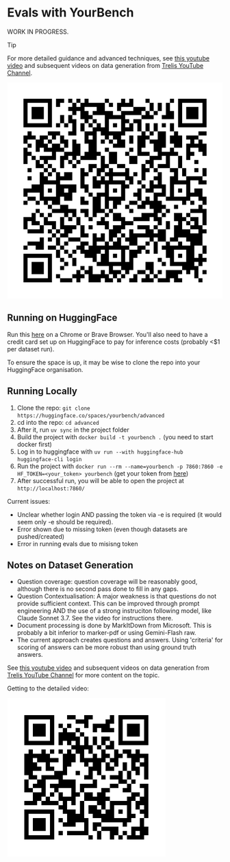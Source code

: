 # Evals with YourBench

WORK IN PROGRESS.

>[!TIP]
>For more detailed guidance and advanced techniques, see [this youtube video](https://youtu.be/cO_MA1JjCZ0) and subsequent videos on data generation from [Trelis YouTube Channel](https://youtube.com/@TrelisResearch).

![Setup Instructions](image.png)

## Running on HuggingFace
Run this [here](https://huggingface.co/spaces/yourbench/advanced) on a Chrome or Brave Browser. You'll also need to have a credit card set up on HuggingFace to pay for inference costs (probably <$1 per dataset run).

To ensure the space is up, it may be wise to clone the repo into your HuggingFace organisation.

## Running Locally

1. Clone the repo: `git clone https://huggingface.co/spaces/yourbench/advanced`
2. cd into the repo: `cd advanced`
3. After it, run `uv sync` in the project folder 
4. Build the project with `docker build -t yourbench .` (you need to start docker first)
5. Log in to huggingface with `uv run --with huggingface-hub huggingface-cli login`
6. Run the project with `docker run --rm --name=yourbench -p 7860:7860 -e HF_TOKEN=<your_token> yourbench` (get your token from [here](https://huggingface.co/settings/tokens))
7. After successful run, you will be able to open the project at `http://localhost:7860/`

Current issues:
- Unclear whether login AND passing the token via -e is required (it would seem only -e should be required).
- Error shown due to missing token (even though datasets are pushed/created)
- Error in running evals due to misisng token

## Notes on Dataset Generation
- Question coverage: question coverage will be reasonably good, although there is no second pass done to fill in any gaps.
- Question Contextualisation: A major weakness is that questions do not provide sufficient context. This can be improved through prompt engineering AND the use of a strong instruciton following model, like Claude Sonnet 3.7. See the video for instructions there.
- Document processing is done by MarkItDown from Microsoft. This is probably a bit inferior to marker-pdf or using Gemini-Flash raw.
- The current approach creates questions and answers. Using 'criteria' for scoring of answers can be more robust than using ground truth answers.

See [this youtube video](https://youtu.be/cO_MA1JjCZ0) and subsequent videos on data generation from [Trelis YouTube Channel](https://youtube.com/@TrelisResearch) for more content on the topic.

Getting to the detailed video:

![Detailed video](youtube_cO_MA1JjCZ0_qr.png)
